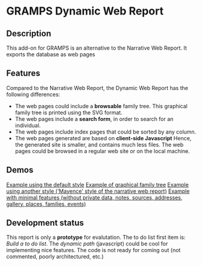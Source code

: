 # GRAMPS Dynamic Web Report

## Description
This add-on for GRAMPS is an alternative to the Narrative Web Report.
It exports the database as web pages

## Features
Compared to the Narrative Web Report, the Dynamic Web Report has the following differences:
- The web pages could include a **browsable** family tree.
  This graphical family tree is printed using the SVG format.
- The web pages include a **search form**, in order to search for an individual.
- The web pages include index pages that could be sorted by any column.
- The web pages generated are based on **client-side Javascript**
  Hence, the generated site is smaller, and contains much less files.
  The web pages could be browsed in a regular web site or on the local machine.

## Demos
[Example using the default style](test_000/indi.html?FsearchTxt=Garner%20von%20Zieli%u0144ski%2C%20Lewis%20Anderson%20Sr)
[Example of graphical family tree](test_000/tree_svg.html?FsearchTxt=Garner%20von%20Zieli%u0144ski%2C%20Lewis%20Anderson%20Sr)
[Example using another style ('Mayence' style of the narrative web report)](test_001/indi.html?FsearchTxt=Garner%20von%20Zieli%u0144ski%2C%20Lewis%20Anderson%20Sr)
[Example with minimal features (without private data, notes, sources, addresses, gallery, places, families, events)](test_004/indi.html?FsearchTxt=Garner%20von%20Zieli%u0144ski%2C%20Lewis%20Anderson%20Sr)

## Development status
This report is only a **prototype** for evalutation.
The to do list first item is: *Build a to do list*.
The *dynamic path* (javascript) could be cool for implementing nice features.
The code is not ready for coming out (not commented, poorly architectured, etc.)